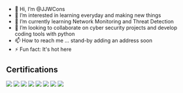 - 👋 Hi, I’m @JJWCons
- 👀 I’m interested in learning everyday and making new things
- 🌱 I’m currently learning Network Monitoring and Threat Detection
- 💞️ I’m looking to collaborate on cyber security projects and develop coding tools with python
- 📫 How to reach me ... stand-by adding an address soon
- ⚡ Fun fact: It's hot here

<!---
JJWCons/JJWCons is a ✨ special ✨ repository because its `README.md` (this file) appears on your GitHub profile.
You can click the Preview link to take a look at your changes.
--->
## Certifications
<div>
<img src="https://img.shields.io/badge/-Security%2B-FF0000?&style=for-the-badge&logo=CompTIA&logoColor=white" />
<img src="https://img.shields.io/badge/-Network%2B-007ACC?&style=for-the-badge&logo=CompTIA&logoColor=white" />
<img src="https://img.shields.io/badge/-A%2B-4D4D4D?&style=for-the-badge&logo=CompTIA&logoColor=white" />
<img src="https://img.shields.io/badge/-GPEN-2E8B57?&style=for-the-badge&logoColor=white" />
<img src="https://img.shields.io/badge/-GSEC-D71A28?&style=for-the-badge&logoColor=white" />
<img src="https://img.shields.io/badge/-GPYC-003366?&style=for-the-badge&logoColor=white" />
<img src="https://img.shields.io/badge/-GCIH-FF6600?&style=for-the-badge&logoColor=white" />
<img src="https://img.shields.io/badge/-GOSI-FFFFFF?&style=for-the-badge&logoColor=black" />
</div>
